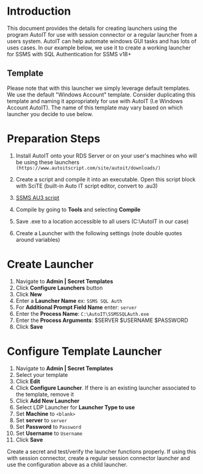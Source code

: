 # Introduction

This document provides the details for creating launchers using the program AutoIT for use with session connector or a regular launcher from a users system. AutoIT can help automate windows GUI tasks and has lots of uses cases. In our example below, we use it to create a working launcher for SSMS with SQL Authentication for SSMS v18+

## Template

Please note that with this launcher we simply leverage default templates. We use the default "Windows Account" template. Consider duplicating this template and naming it appropriately for use with AutoIT (I.e Windows Account AutoIT). The name of this template may vary based on which launcher you decide to use below. 

# Preparation Steps

1. Install AutoIT onto your RDS Server or on your user's machines who will be using these launchers
    `(https://www.autoitscript.com/site/autoit/downloads/)`
1. Create a script and compile it into an executable. Open this script block with SciTE (built-in Auto IT script editor, convert to .au3)
2. [SSMS AU3 script](https://github.com/ConagherL/Secret-Server/blob/main/Launchers/auto-it/SSMS_AutoIT.au3)

1. Compile by going to **Tools** and selecting **Compile**
1. Save .exe to a location accessible to all users (C:\AutoIT in our case)
1. Create a Launcher with the following settings (note double quotes around variables)


# Create Launcher

1. Navigate to **Admin | Secret Templates**
1. Click **Configure Launchers** button
1. Click **New**
1. Enter a **Launcher Name** ex: `SSMS SQL Auth`
1. For **Additional Prompt Field Name** enter: `server`
1. Enter the **Process Name**: `C:\AutoIT\SSMSSQLAuth.exe`
1. Enter the **Process Arguments**: $SERVER $USERNAME $PASSWORD
1. Click **Save**


# Configure Template Launcher

1. Navigate to **Admin | Secret Templates**
1. Select your template
1. Click **Edit**
1. Click **Configure Launcher**. If there is an existing launcher associated to the template, remove it
1. Click **Add New Launcher**
1. Select LDP Launcher for **Launcher Type to use**
1. Set **Machine** to `<blank>`
1. Set **server** to `server`
1. Set **Password** to `Password`
1. Set **Username** to `Username`
1. Click **Save**

Create a secret and test/verify the launcher functions properly. If using this with session connector, create a regular session connector launcher and use the configuration above as a child launcher.
